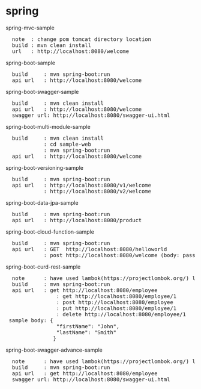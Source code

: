 # spring


<h>spring-mvc-sample</h>
<pre>
  note  : change pom tomcat directory location
  build : mvn clean install
  url   : http://localhost:8080/welcome
</pre>
 
 
<h>spring-boot-sample</h>
<pre>
  build     : mvn spring-boot:run
  api url   : http://localhost:8080/welcome
</pre>  
  
<h>spring-boot-swagger-sample</h>
<pre>
  build     : mvn clean install
  api url   : http://localhost:8080/welcome
  swagger url: http://localhost:8080/swagger-ui.html
</pre>
  
<h>spring-boot-multi-module-sample</h>
<pre>
  build     : mvn clean install
            : cd sample-web
            : mvn spring-boot:run
  api url   : http://localhost:8080/welcome  
</pre>

<h>spring-boot-versioning-sample</h>
<pre>
  build     : mvn spring-boot:run
  api url   : http://localhost:8080/v1/welcome 
            : http://localhost:8080/v2/welcome 
</pre>

<h>spring-boot-data-jpa-sample</h>
<pre>
  build     : mvn spring-boot:run
  api url   : http://localhost:8080/product
</pre>

<h>spring-boot-cloud-function-sample</h>
<pre>
  build     : mvn spring-boot:run
  api url   : GET  http://localhost:8080/helloworld 
            : post http://localhost:8080/welcome (body: pass any text)
</pre>

<h>spring-boot-curd-rest-sample</h>
<pre>
  note      : have used lambok(https://projectlombok.org/) library, install IDE addon
  build     : mvn spring-boot:run
  api url   : get http://localhost:8080/employee
		        : get http://localhost:8080/employee/1
		        : post http://localhost:8080/employee
		        : put http://localhost:8080/employee/1
		        : delete http://localhost:8080/employee/1
 sample body: {
                "firstName": "John",
                "lastName": "Smith"
               }                   
</pre>


<h>spring-boot-swagger-advance-sample</h>
<pre>
  note      : have used lambok(https://projectlombok.org/) library, install IDE addon
  build     : mvn spring-boot:run
  api url   : get http://localhost:8080/employee
  swagger url: http://localhost:8080/swagger-ui.html            
</pre>

  

